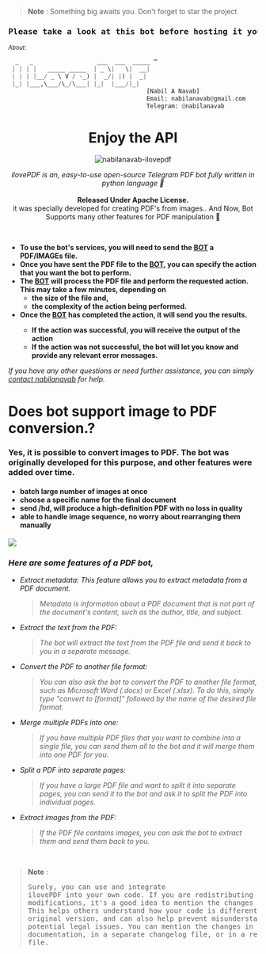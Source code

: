<head>
  <meta charset="UTF-8">
  <meta name="description" content="Telegram Pdf Bot">
  <meta name="keywords" content="Telegram, pdf, bot, pdfbot, ilovepdf, nabilanavab">
  <meta name="author" content="Nabil A Navab">
</head>

> **Note** 
> : Something big awaits you. Don't forget to star the project

<h3><pre><center>Please take a look at this bot before hosting it yourself <a href="https://telegram.dog/ilovepdf_bot">: Test Bot</a></center></pre></h3>

<small><i>About:</i></small>

```py
  _   _                  ___  ___  _____ ™
 | | | |   _____ _____  | _ \|   \|  __| 
 | | | |__/ _ \ V / -_) |  _/| |) |  _|  
 |_| |___,\___/\_/\___| |_|  |___/|_|    
                                       [Nabil A Navab] 
                                       Email: nabilanavab@gmail.com
                                       Telegram: @nabilanavab
```

<div align="center">

# Enjoy the API

![nabilanavab-ilovepdf](https://user-images.githubusercontent.com/92616583/211420759-735a72ff-9a0f-4c03-8633-037d5e862ff6.jpg)

<i>ilovePDF is an, easy-to-use open-source Telegram PDF bot fully written in python language 🐍</i>
<br><br>
<b>Released Under Apache License.</b><br>
it was specially developed for creating PDF's from images.. And Now, Bot Supports many other features for PDF manipulation 🦾

</div></br>

<ul><b>
    <li>To use the bot's services, you will need to send the <a href="https://telegram.dog/ilovepdf_bot">BOT</a> a PDF/IMAGEs file.
    <li>Once you have sent the PDF file to the <a href="https://telegram.dog/ilovepdf_bot"> BOT</a>, you can specify the action that you want the bot to perform.
    <li>The <a href="https://telegram.dog/ilovepdf_bot"> BOT</a> will process the PDF file and perform the requested action. This may take a few minutes, depending on
    <ul>
        <li>the size of the file and,
        <li>the complexity of the action being performed.
    </ul>
    <li>Once the <a href="https://telegram.dog/ilovepdf_bot"> BOT</a> has completed the action, it will send you the results.
    <ul>
        <li>If the action was successful, you will receive the output of the action
        <li>If the action was not successful, the bot will let you know and provide any relevant error messages.
    </ul>
</b></ul>

<i>If you have any other questions or need further assistance, you can simply <a href="https://telegram.dog/nabilanavab">contact nabilanavab</a> for help.</i>

<h1>Does bot support image to PDF conversion.?</h1>
<h3>Yes, it is possible to convert images to PDF. The bot was originally developed for this purpose, and other features were added over time.</h3>
<h4>
    <ul>
        <li>batch large number of images at once</li>
        <li>choose a specific name for the final document</li>
        <li>send /hd, will produce a high-definition PDF with no loss in quality</li>
        <li>able to handle image sequence, no worry about rearranging them manually</li>
    </ul>
</h4>
<img src="https://telegra.ph/file/ec0047cc76e7080f818ff.png">
<br/>




<h3><i>Here are some features of a PDF bot,</i></h3>
<ul>
  <li><i>Extract metadata: This feature allows you to extract metadata from a PDF document.</i></li>

> <i>Metadata is information about a PDF document that is not part of the document's content, such as the author, title, and subject.</i>

<li><i>Extract the text from the PDF:

> The bot will extract the text from the PDF file and send it back to you in a separate message.</i></li>

<li><i>Convert the PDF to another file format:

> You can also ask the bot to convert the PDF to another file format, such as Microsoft Word (.docx) or Excel (.xlsx). To do this, simply type "convert to [format]" followed by the name of the desired file format.</i></li>

<li><i>Merge multiple PDFs into one:

> If you have multiple PDF files that you want to combine into a single file, you can send them all to the bot and it will merge them into one PDF for you.</i></li>

<li><i>Split a PDF into separate pages:

>If you have a large PDF file and want to split it into separate pages, you can send it to the bot and ask it to split the PDF into individual pages.</i></li>

<li><i>Extract images from the PDF:

>If the PDF file contains images, you can ask the bot to extract them and send them back to you.</i></li>


</ul>


<br/>

> **Note**
:<pre>Surely, you can use and integrate ilovePDF into your own code.
If you are redistributing your code with modifications, it's a good idea to mention the changes you have made.
This helps others understand how your code is different from the original version,
and can also help prevent misunderstandings or potential legal issues.
You can mention the changes in your code documentation, in a separate changelog file, or in a readme file.</pre>
